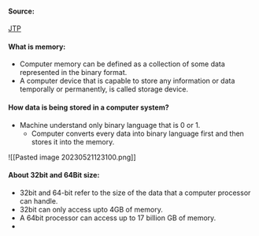 #### Source:
[JTP](https://www.javatpoint.com/os-memory-management-introduction)

#### What is memory:

* Computer memory can be defined as a collection of some data represented in the binary format.
* A computer device that is capable to store any information or data temporally or permanently, is called storage device.


#### How data is being stored in a computer system?

* Machine understand only binary language that is 0 or 1. 
	* Computer converts every data into binary language first and then stores it into the memory.

![[Pasted image 20230521123100.png]]


#### About 32bit and 64Bit size:

* 32bit and 64-bit refer to the size of the data that a computer processor can handle.
* 32bit can only access upto 4GB of memory.
* A 64bit processor can access up to 17 billion GB of memory.
* 